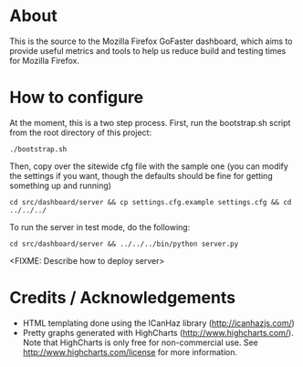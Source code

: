# About

This is the source to the Mozilla Firefox GoFaster dashboard, which aims
to provide useful metrics and tools to help us reduce build and testing times
for Mozilla Firefox.

# How to configure

At the moment, this is a two step process. First, run the bootstrap.sh script
from the root directory of this project:

    ./bootstrap.sh

Then, copy over the sitewide cfg file with the sample one (you can modify the
settings if you want, though the defaults should be fine for getting something
up and running)

    cd src/dashboard/server && cp settings.cfg.example settings.cfg && cd ../../../

To run the server in test mode, do the following:

    cd src/dashboard/server && ../../../bin/python server.py

<FIXME: Describe how to deploy server>

# Credits / Acknowledgements

* HTML templating done using the ICanHaz library (http://icanhazjs.com/)
* Pretty graphs generated with HighCharts (http://www.highcharts.com/). Note 
that HighCharts is only free for non-commercial use. See 
http://www.highcharts.com/license for more information.
